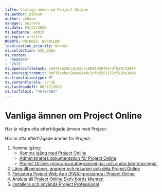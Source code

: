 ```yaml
---
title: Vanliga ämnen om Project Online
ms.author: pebaum
author: pebaum
manager: mnirkhe
ms.date: 04/21/2020
ms.audience: Admin
ms.topic: article
ROBOTS: NOINDEX, NOFOLLOW
localization_priority: Normal
ms.collection: Adm_O365
ms.custom:
- "9000685"
- "2573"
ms.openlocfilehash: c69725e296c9142c4c9034800f647df69873394f
ms.sourcegitcommit: 90f37eebec9aaa9e49c2cf4d201152c5e20e384b
ms.translationtype: MT
ms.contentlocale: sv-SE
ms.lasthandoff: 08/17/2020
ms.locfileid: "46787483"
---
```

# <a name="project-online-frequently-requested-topics"></a>Vanliga ämnen om Project Online

Här är några ofta efterfrågade ämnen med Project:

Här är ofta efterfrågade ämnen för Project:
1.  Komma igång: 
    -   [Komma igång med Project Online](https://docs.microsoft.comProjectOnline/get-started-with-project-online) 
    -   [Administratörs dokumentation för Project Online](https://docs.microsoft.com/projectonline/project-online) 
    -   [Project Online: programvarubegränsningar och andra begränsningar](https://docs.microsoft.com/ProjectOnline/project-online-software-boundaries-and-limits) 
2.  [Lägg till personer, grupper och resurser och dela Project Online](https://docs.microsoft.com/projectonline/step-2-add-people-to-project-online) 
3.  [Finjustera Project Web App (PWA)-prestanda i Project Online](https://docs.microsoft.com/projectonline/tune-project-online-performance)
4.  Ansluta till [Project Online Skriv bords klienten](https://docs.microsoft.com/projectonline/connect-to-project-online-with-the-project-online-desktop-client) 
5.  [Installera och använda Project Professional](https://support.office.com/article/install-project-7059249b-d9fe-4d61-ab96-5c5bf435f281) 
